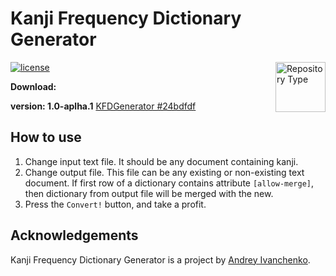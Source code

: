 # Kanji Frequency Dictionary Generator

<a href="https://github.com/Moreniell/arithmetic-trainer-net"><img
  src="http://i.imgur.com/zHSlINX.png" alt="Repository Type"
  width="80" height="80" align="right"></a>

[![license][license-image]][license-url]


**Download:**

**version: 1.0-aplha.1** [KFDGenerator #24bdfdf](https://github.com/Moreniell/kanji-frequency-dictionary-generator/releases/download/v1.0-aplha.1/release.zip)


## How to use

1. Change input text file. It should be any document containing kanji.
2. Change output file. This file can be any existing or non-existing text document. If first row of a dictionary contains attribute `[allow-merge]`, then dictionary from output file will be merged with the new.
3. Press the `Convert!` button, and take a profit.


## Acknowledgements

Kanji Frequency Dictionary Generator is a project by [Andrey Ivanchenko](https://vk.com/id27951423).


[license-image]: https://img.shields.io/npm/l/normalize.css.svg?style=flat
[license-url]: LICENSE.md